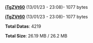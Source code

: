 [**iTgZVt60**](/data/iTgZVt60.txt) (13/01/23 - 23:08)- 1077 bytes

[**iTgZVt60**](/data/iTgZVt60.txt) (13/01/23 - 23:08)- 1077 bytes

**Total Datas**: 4219

**Total Size**: 26.19 MB / 26.2 MB